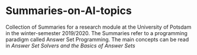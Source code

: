 # Summaries-on-AI-topics
Collection of Summaries for a research module at the University of Potsdam in the winter-semester 2019/2020.
The Summaries refer to a programming paradigm called Answer Set Programming. The main concepts can be read in *Answer Set Solvers and the Basics of Answer Sets*

